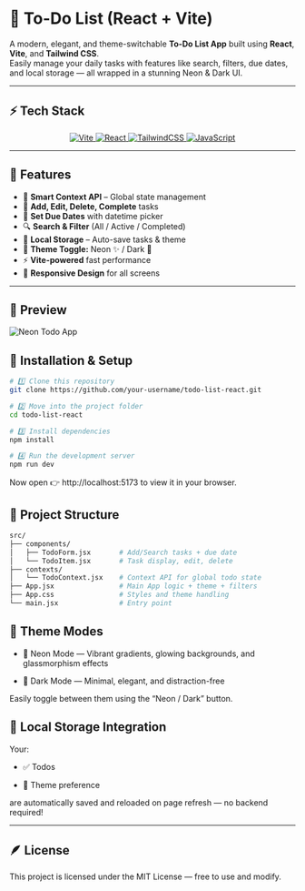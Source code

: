 # 📝 To-Do List (React + Vite)

A modern, elegant, and theme-switchable **To-Do List App** built using **React**, **Vite**, and **Tailwind CSS**.  
Easily manage your daily tasks with features like search, filters, due dates, and local storage — all wrapped in a stunning Neon & Dark UI.

---
## ⚡ Tech Stack

<p align="center">
  <a href="https://vitejs.dev/" target="_blank">
    <img alt="Vite" src="https://img.shields.io/badge/Vite-4+-646CFF?logo=vite&logoColor=white" />
  </a>
  <a href="https://react.dev/" target="_blank">
    <img alt="React" src="https://img.shields.io/badge/React-18+-61DAFB?logo=react&logoColor=white" />
  </a>
  <a href="https://tailwindcss.com/" target="_blank">
    <img alt="TailwindCSS" src="https://img.shields.io/badge/Tailwind_CSS-3.x-06B6D4?logo=tailwindcss&logoColor=white" />
  </a>
  <a href="https://developer.mozilla.org/en-US/docs/Web/JavaScript" target="_blank">
    <img alt="JavaScript" src="https://img.shields.io/badge/JavaScript-ES6+-F7DF1E?logo=javascript&logoColor=black" />
  </a>
</p>

---
## 🌟 Features

- 🧠 **Smart Context API** – Global state management  
- 📝 **Add, Edit, Delete, Complete** tasks  
- 📅 **Set Due Dates** with datetime picker  
- 🔍 **Search & Filter** (All / Active / Completed)  
- 💾 **Local Storage** – Auto-save tasks & theme  
- 🎨 **Theme Toggle:** Neon ✨ / Dark 🌙  
- ⚡ **Vite-powered** fast performance  
- 📱 **Responsive Design** for all screens  

---
## 📸 Preview

![Neon Todo App](./screenshot.png)

## 🧰 Installation & Setup

```bash
# 1️⃣ Clone this repository
git clone https://github.com/your-username/todo-list-react.git

# 2️⃣ Move into the project folder
cd todo-list-react

# 3️⃣ Install dependencies
npm install

# 4️⃣ Run the development server
npm run dev
```
Now open 👉 http://localhost:5173
 to view it in your browser.
## 🧩 Project Structure
```bash
src/
├── components/
│   ├── TodoForm.jsx       # Add/Search tasks + due date
│   └── TodoItem.jsx       # Task display, edit, delete
├── contexts/
│   └── TodoContext.jsx    # Context API for global todo state
├── App.jsx                # Main App logic + theme + filters
├── App.css                # Styles and theme handling
└── main.jsx               # Entry point
```
## 🌈 Theme Modes

- 🌟 Neon Mode — Vibrant gradients, glowing backgrounds, and glassmorphism effects

- 🌙 Dark Mode — Minimal, elegant, and distraction-free

Easily toggle between them using the “Neon / Dark” button.

## 💾 Local Storage Integration

Your:

- ✅ Todos

- 🧩 Theme preference

are automatically saved and reloaded on page refresh — no backend required!

---
## 🪶 License

This project is licensed under the MIT License — free to use and modify.
